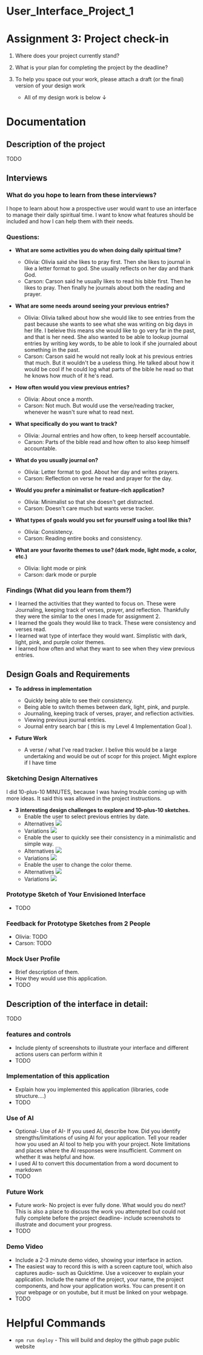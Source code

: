 # User_Interface_Project_1

# Assignment 3: Project check-in

1. Where does your project currently stand?  

2. What is your plan for completing the project by the deadline?

3. To help you space out your work, please attach a draft (or the final) version of your design work
    - All of my design work is below &darr;

# Documentation 

## Description of the project
TODO

## Interviews

### What do you hope to learn from these interviews?
I hope to learn about how a prospective user would want to use an interface to manage their daily spiritual time. I want to know what features should be included and how I can help them with their needs.

### Questions:

- **What are some activities you do when doing daily spiritual time?**
  - Olivia: Olivia said she likes to pray first. Then she likes to journal in like a letter format to god. She usually reflects on her day and thank God. 
  - Carson: Carson said he usually likes to read his bible first. Then he likes to pray. Then finally he journals about both the reading and prayer. 

- **What are some needs around seeing your previous entries?**
  - Olivia: Olivia talked about how she would like to see entries from the past because she wants to see what she was writing on big days in her life. I beleive this means she would like to go very far in the past, and that is her need. She also wanted to be able to lookup journal entries by writing key words, to be able to look if she journaled about something in the past.
  - Carson: Carson said he would not really look at his previous entries that much. But it wouldn't be a useless thing. He talked about how it would be cool if he could log what parts of the bible he read so that he knows how much of it he's read.

- **How often would you view previous entries?**
  - Olivia: About once a month.
  - Carson: Not much. But would use the verse/reading tracker, whenever he wasn't sure what to read next.

- **What specifically do you want to track?**
  - Olivia: Journal entries and how often, to keep herself accountable.
  - Carson: Parts of the bible read and how often to also keep himself accountable.

- **What do you usually journal on?**
  - Olivia: Letter format to god. About her day and writes prayers.
  - Carson: Reflection on verse he read and prayer for the day.

- **Would you prefer a minimalist or feature-rich application?**
  - Olivia: Minimalist so that she doesn't get distracted.
  - Carson: Doesn't care much but wants verse tracker.

- **What types of goals would you set for yourself using a tool like this?**
  - Olivia: Consistency.
  - Carson: Reading entire books and consistency. 

- **What are your favorite themes to use? (dark mode, light mode, a color, etc.)**
  - Olivia: light mode or pink
  - Carson: dark mode or purple

### Findings (What did you learn from them?)
- I learned the activities that they wanted to focus on. These were Journaling, keeping track of verses, prayer, and reflection. Thankfully they were the similar to the ones I made for assignment 2.
- I learned the goals they would like to track. These were consistency and verses read.
- I learned wat type of interface they would want. Simplistic with dark, light, pink, and purple color themes.
- I learned how often and what they want to see when they view previous entries. 

## Design Goals and Requirements

- **To address in implementation**
  - Quickly being able to see their consistency.
  - Being able to switch themes between dark, light, pink, and purple.
  - Journaling, keeping track of verses, prayer, and reflection activities.
  - Viewing previous journal entries.
  - Journal entry search bar ( this is my Level 4 Implementation Goal ).

- **Future Work**
  - A verse / what I've read tracker. I belive this would be a large undertaking and would be out of scopr for this project. Might explore if I have time 

### Sketching Design Alternatives
I did 10-plus-10 MINUTES, because I was having trouble coming up with more ideas. It said this was allowed in the project instructions.

- **3 interesting design challenges to explore and 10-plus-10 sketches.**
  - Enable the user to select previous entries by date.
   - Alternatives
   ![](Sketches/1_Alternatives.png)
   - Variations
   ![](Sketches/1_Variations.png)
  - Enable the user to quickly see their consistency in a minimalistic and simple way.
   - Alternatives
   ![](Sketches/2_Alternatives.png)
   - Variations
   ![](Sketches/2_Variations.png)
  - Enable the user to change the color theme.
   - Alternatives
   ![](Sketches/3_Alternatives.png)
   - Variations
   ![](Sketches/3_Variations.png)

### Prototype Sketch of Your Envisioned Interface
- TODO

### Feedback for Prototype Sketches from 2 People
- Olivia: TODO
- Carson: TODO

### Mock User Profile
- Brief description of them.
- How they would use this application.
- TODO 

## Description of the interface in detail:
TODO

### features and controls
- Include plenty of screenshots to illustrate your interface and different actions users can perform within it
- TODO 

### Implementation of this application 
- Explain how you implemented this application (libraries, code structure....)
- TODO

### Use of AI
- Optional- Use of AI-  If you used AI, describe how.  Did you identify strengths/limitations of using AI for your application. Tell your reader how you used an AI tool to help you with your project. Note limitations and places where the AI responses were insufficient.  Comment on whether it was helpful and how.  
- I used AI to convert this documentation from a word document to markdown
- TODO 
    
### Future Work
- Future work- No project is ever fully done. What would you do next?  This is also a place to discuss the work you attempted but could not fully complete before the project deadline- include screenshots to illustrate and document your progress. 
- TODO

### Demo Video
- Include a 2-3 minute demo video, showing your interface in action. 
- The easiest way to record this is with a screen capture tool, which also captures audio- such as Quicktime.  Use a voiceover to explain your application.  Include the name of the project, your name, the project components, and how your application works.  You can present it on your webpage or on youtube, but it must be linked on your webpage. 
- TODO

# Helpful Commands
- `npm run deploy` - This will build and deploy the github page public website
